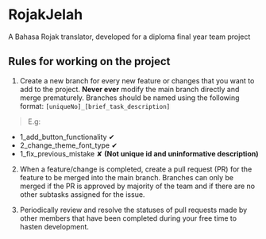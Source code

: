 # RojakJelah
A Bahasa Rojak translator, developed for a diploma final year team project 


## Rules for working on the project
1. Create a new branch for every new feature or changes that you want to add to the project. **Never ever** modify the main branch directly and merge prematurely. 
Branches should be named using the following format:
`[uniqueNo]_[brief_task_description]`
> E.g: 
- 1_add_button_functionality ✔
- 2_change_theme_font_type ✔
- 1_fix_previous_mistake ✘ **(Not unique id and uninformative description)**

2. When a feature/change is completed, create a pull request (PR) for the feature to be merged into the main branch. Branches can only be merged if the PR is approved by majority of the team and if there are no other subtasks assigned for the issue.

3. Periodically review and resolve the statuses of pull requests made by other members that have been completed during your free time to hasten development.  

